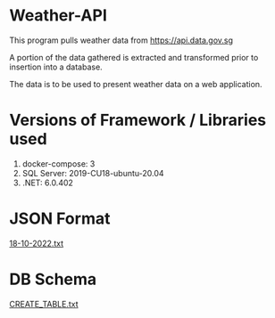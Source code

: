 # Weather-API

This program pulls weather data from https://api.data.gov.sg

A portion of the data gathered is extracted and transformed prior to insertion into a database.

The data is to be used to present weather data on a web application.

# Versions of Framework / Libraries used

1. docker-compose: 3
2. SQL Server: 2019-CU18-ubuntu-20.04
3. .NET: 6.0.402

# JSON Format
[18-10-2022.txt](https://github.com/vms3-demo-purpose/Weather-API/files/9816764/18-10-2022.txt)

# DB Schema
[CREATE_TABLE.txt](https://github.com/vms3-demo-purpose/Weather-API/files/9816766/CREATE_TABLE.txt)

